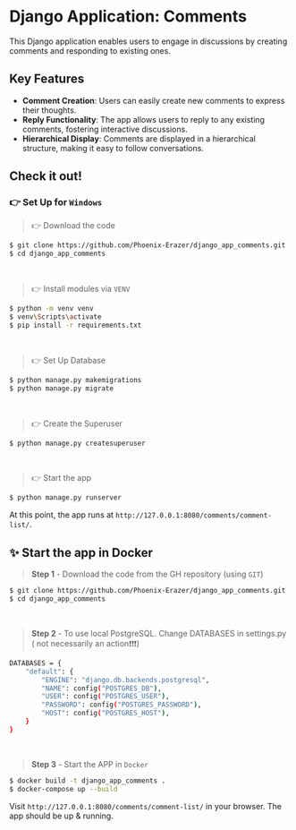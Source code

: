 # Django Application: Comments

This Django application enables users to engage in discussions by creating comments and responding to existing ones.

## Key Features

- **Comment Creation**: Users can easily create new comments to express their thoughts.
- **Reply Functionality**: The app allows users to reply to any existing comments, fostering interactive discussions.
- **Hierarchical Display**: Comments are displayed in a hierarchical structure, making it easy to follow conversations.

## Check it out!


### 👉 Set Up for `Windows` 

> 👉 Download the code  

```bash
$ git clone https://github.com/Phoenix-Erazer/django_app_comments.git
$ cd django_app_comments
```

<br />

> 👉 Install modules via `VENV`  

```bash
$ python -m venv venv
$ venv\Scripts\activate
$ pip install -r requirements.txt
```

<br />

> 👉 Set Up Database

```bash
$ python manage.py makemigrations
$ python manage.py migrate
```

<br />

> 👉 Create the Superuser

```bash
$ python manage.py createsuperuser
```

<br />

> 👉 Start the app

```bash
$ python manage.py runserver
```

At this point, the app runs at `http://127.0.0.1:8080/comments/comment-list/`.


## ✨ Start the app in Docker

> **Step 1** - Download the code from the GH repository (using `GIT`) 

```bash
$ git clone https://github.com/Phoenix-Erazer/django_app_comments.git
$ cd django_app_comments
```

<br />

> **Step 2** - 
To use local PostgreSQL. 
Change DATABASES in settings.py (
not necessarily an action❗❗❗)
```bash
DATABASES = {
    "default": {
        "ENGINE": "django.db.backends.postgresql",
        "NAME": config("POSTGRES_DB"),
        "USER": config("POSTGRES_USER"),
        "PASSWORD": config("POSTGRES_PASSWORD"),
        "HOST": config("POSTGRES_HOST"),
    }
}
```

<br />

> **Step 3** - Start the APP in `Docker`

```bash
$ docker build -t django_app_comments .
$ docker-compose up --build 
```

Visit `http://127.0.0.1:8080/comments/comment-list/` in your browser. The app should be up & running.

<br />
